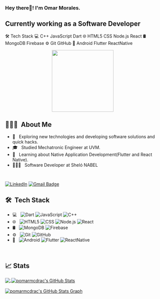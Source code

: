 
<h3> Hey there👋! I'm Omar Morales.</h2>
<h2> Currently working as a Software Developer </h2>

🛠  Tech Stack
💻  C++ JavaScript Dart
🌐  HTML5 CSS Node.js React 
🛢   MongoDB Firebase
⚙️  Git GitHub
📱   Android Flutter ReactNative

<p align="center">
  <img src="https://github.com/pomarmcdrac/pomarmcdrac/assets/99893187/a378936c-e12c-43b8-ba12-c5b71d9c83da"
 height="200"/>
</p>

## 👨🏻‍💻 &nbsp;About Me 

- 🤔 &nbsp; Exploring new technologies and developing software solutions and quick hacks.
- 🎓 &nbsp; Studied Mechatronic Engineer at UVM.
- 💼 &nbsp; Learning about Native Application Development(Flutter and React Native).
- 👨🏻‍💻 &nbsp; Software Developer at Sheló NABEL 

<br>

[![LinkedIn](https://img.shields.io/badge/-Omar%20Morales-blue?style=plastic&logo=linkedin&logoColor=white&link=https://www.linkedin.com/in/omaramorales/)](https://www.linkedin.com/in/omaramorales/)
[![Gmail Badge](https://img.shields.io/badge/-pomaral@live.com.mx-c14438?style=flat-square&logo=Gmail&logoColor=white&link=mailto:pomaral@live.com.mx)](mailto:pomaral@live.com.mx)


## 🛠 &nbsp;Tech Stack

- 💻 &nbsp;
  ![Dart](https://img.shields.io/badge/-Dart-333333?style=flat&logo=dart)
  ![JavaScript](https://img.shields.io/badge/-JavaScript-333333?style=flat&logo=javascript)
  ![C++](https://img.shields.io/badge/-C++-333333?style=flat&logo=C%2B%2B&logoColor=00599C)
- 🌐 &nbsp;
  ![HTML5](https://img.shields.io/badge/-HTML5-333333?style=flat&logo=HTML5)
  ![CSS](https://img.shields.io/badge/-CSS-333333?style=flat&logo=CSS3&logoColor=1572B6)
  ![Node.js](https://img.shields.io/badge/-Node.js-333333?style=flat&logo=node.js)
  ![React](https://img.shields.io/badge/-React-333333?style=flat&logo=react)
- 🛢 &nbsp;
  ![MongoDB](https://img.shields.io/badge/-MongoDB-333333?style=flat&logo=mongodb)
  ![Firebase](https://img.shields.io/badge/-Firebase-333333?style=flat&logo=firebase)
- ⚙️ &nbsp;
  ![Git](https://img.shields.io/badge/-Git-333333?style=flat&logo=git)
  ![GitHub](https://img.shields.io/badge/-GitHub-333333?style=flat&logo=github)
- 📱 &nbsp;
  ![Android](https://img.shields.io/badge/-Android-333333?style=flat&logo=android)
  ![Flutter](https://img.shields.io/badge/-Flutter-333333?style=flat&logo=flutter)
  ![ReactNative](https://img.shields.io/badge/-React%20Native-333333?style=flat&logo=react)
  

<br/>

## 📈 Stats

<a href="https://github.com/pomarmcdrac/pomarmcdrac">
  <img align="center" src="https://github-readme-stats.vercel.app/api/top-langs/?username=pomarmcdrac&hide=less&title_color=d13979&text_color=c9cacc&icon_color=2bbc8a&bg_color=1d1f21&langs_count=3" />
</a>

<a href="https://github.com/pomarmcdrac/pomarmcdrac">
  <img align="center" src="https://github-readme-stats.vercel.app/api?username=pomarmcdrac&count_private=true&show_icons=true&theme=radical&hide_border=true&custom_title=Rahul%20Karda%27s%20Github%20Stats" alt="pomarmcdrac's GitHub Stats" />
</a>
<br><br>

<a href="https://github.com/pomarmcdrac/pomarmcdrac">
  <img align="center" src="https://github-profile-summary-cards.vercel.app/api/cards/profile-details?username=pomarmcdrac&theme=radical&hide_border=true)](https://github.com/rahulkarda" alt="pomarmcdrac's GitHub Stats Graph"/>
</a>
<br><br>


